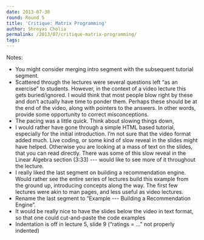 ```yaml
---
date: 2013-07-30
round: Round 5
title: 'Critique: Matrix Programming'
author: Shreyas Cholia
permalink: /2013/07/critique-matrix-programming/
tags:
---
```

Notes:

*   You might consider merging intro segment with the subsequent tutorial segment.
*   Scattered through the lectures were several questions left “as an exercise” to students. However, in the context of a video lecture this gets buried/ignored. I would think that most people blow right by these and don’t actually have time to ponder them. Perhaps these should be at the end of the video, along with pointers to the answers. In other words, provide some opportunity to correct misconceptions.
*   The pacing was a little quick. Think about slowing things down,
*   I would rather have gone through a simple HTML based tutorial, especially for the initial introduction. I’m not sure that the video format added much. Live coding, or some kind of slow reveal in the slides might have helped. Otherwise you are looking at a mass of text on the slides, that you can read directly. There was some of this slow reveal in the Linear Algebra section (3:33) --- would like to see more of it throughout the lecture.
*   I really liked the last segment on building a recommendation engine. Would rather see the entire series of lectures build this example from the ground up, introducing concepts along the way. The first few lectures were akin to man pages, and less useful as video lectures.
*   Rename the last segment to “Example --- Building a Recommendation Engine”.
*   It would be really nice to have the slides below the video in text format, so that one could cut-and-paste the code examples
*   Indentation is off in lecture 5, slide 9 (“ratings = …” not properly indented)
